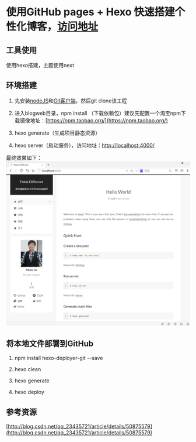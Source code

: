 # 使用GitHub pages + Hexo 快速搭建个性化博客，[访问地址](https://hemin1003.github.io/)

## 工具使用
使用hexo搭建，主题使用next

## 环境搭建
1. 先安装[nodeJS](https://nodejs.org/en/)和[Git客户端](https://desktop.github.com/)，然后git clone该工程

2. 进入blogweb目录，npm install （下载依赖包）建议先配置一个淘宝npm下载镜像地址：[https://npm.taobao.org/](https://npm.taobao.org/)

3. hexo generate（生成项目静态资源）

4. hexo server（启动服务），访问地址：[http://localhost:4000/](http://localhost:4000/)

最终效果如下：
![avatar](/source/uploads/intro.png)

## 将本地文件部署到GitHub

1. npm install hexo-deployer-git --save

2. hexo clean

3. hexo generate

4. hexo deploy

## 参考资源
[http://blog.csdn.net/qq_23435721/article/details/50875579](http://blog.csdn.net/qq_23435721/article/details/50875579)